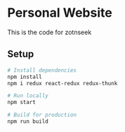 # Personal Website

This is the code for zotnseek

## Setup

```bash
# Install dependencies
npm install
npm i redux react-redux redux-thunk

# Run locally
npm start

# Build for production
npm run build
```